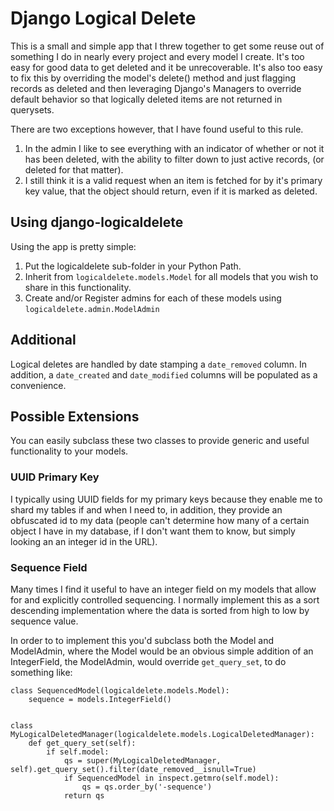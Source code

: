 # Django Logical Delete

This is a small and simple app that I threw together to get some reuse out of 
something I do in nearly every project and every model I create.  It's too easy
for good data to get deleted and it be unrecoverable.  It's also too easy to
fix this by overriding the model's delete() method and just flagging records
as deleted and then leveraging Django's Managers to override default behavior
so that logically deleted items are not returned in querysets.

There are two exceptions however, that I have found useful to this rule.

1. In the admin I like to see everything with an indicator of whether or not 
   it has been deleted, with the ability to filter down to just active records,
   (or deleted for that matter).
2. I still think it is a valid request when an item is fetched for by it's
   primary key value, that the object should return, even if it is marked as
   deleted.

## Using django-logicaldelete

Using the app is pretty simple:

1. Put the logicaldelete sub-folder in your Python Path.
2. Inherit from `logicaldelete.models.Model` for all models that you wish to 
   share in this functionality.
3. Create and/or Register admins for each of these models using `logicaldelete.admin.ModelAdmin`

## Additional

Logical deletes are handled by date stamping a `date_removed` column.  In addition, a `date_created` 
and `date_modified` columns will be populated as a convenience.

## Possible Extensions

You can easily subclass these two classes to provide generic and useful functionality
to your models.  

### UUID Primary Key

I typically using UUID fields for my primary keys because they enable
me to shard my tables if and when I need to, in addition, they provide an obfuscated 
id to my data (people can't determine how many of a certain object I have in my database, 
if I don't want them to know, but simply looking an an integer id in the URL).

### Sequence Field

Many times I find it useful to have an integer field on my models that allow for and explicitly
controlled sequencing.  I normally implement this as a sort descending implementation where the
data is sorted from high to low by sequence value.

In order to to implement this you'd subclass both the Model and ModelAdmin, where the Model 
would be an obvious simple addition of an IntegerField, the ModelAdmin, would override `get_query_set`,
to do something like:


    class SequencedModel(logicaldelete.models.Model):
        sequence = models.IntegerField()
    
    
    class MyLogicalDeletedManager(logicaldelete.models.LogicalDeletedManager):
        def get_query_set(self):
            if self.model:
                qs = super(MyLogicalDeletedManager, self).get_query_set().filter(date_removed__isnull=True)
                if SequencedModel in inspect.getmro(self.model):
                    qs = qs.order_by('-sequence')
                return qs

